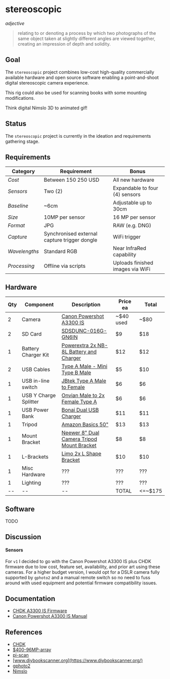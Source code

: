 stereoscopic
===
*adjective*

> relating to or denoting a process by which two photographs of the
> same object taken at slightly different angles are viewed together,
> creating an impression of depth and solidity.

## Goal
The `stereoscopic` project combines low-cost high-quality commercially
available hardware and open source software enabling a point-and-shoot
digital stereoscopic camera experience.

This rig could also be used for scanning books with some mounting
modifications.

Think digital Nimslo 3D to animated gif!

## Status
The `stereoscopic` project is currently in the ideation and requirements
gathering stage.

## Requirements
Category | Requirement | Bonus
--- | --- | ---
*Cost* | Between $150~$250 USD | All new hardware
*Sensors* | Two (2) | Expandable to four (4) sensors
*Baseline* | ~6cm | Adjustable up to 30cm
*Size* | 10MP per sensor | 16 MP per sensor
*Format* | JPG | RAW (e.g. DNG)
*Capture* | Synchronised external capture trigger dongle | WiFi trigger
*Wavelengths* | Standard RGB | Near InfraRed capability
*Processing* | Offline via scripts | Uploads finished images via WiFi

## Hardware
Qty | Component | Description | Price ea | Total
--- | --- | --- | --- | ---
2 | Camera | [Canon Powershot A3300 IS](http://gdlp01.c-wss.com/gds/9/0300004679/01/PSA3300IS_A3200IS_A2200_CUG_EN.pdf) | ~$40 used | ~$80
2 | SD Card | [SDSDUNC-016G-GN6IN](https://www.amazon.com/gp/product/B0143RTB1E) | $9 | $18
1 | Battery Charger Kit | [Powerextra 2x NB-8L Battery and Charger](https://www.amazon.com/gp/product/B00OFP9MNM) | $12 | $12
2 | USB Cables | [Type A Male - Mini Type B Male](https://www.amazon.com/gp/product/B00NH13S44) | $5 | $10
1 | USB in-line switch | [JBtek Type A Male to Female](https://www.amazon.com/gp/product/B00UR321B6) | $6 | $6
1 | USB Y Charge Splitter | [Onvian Male to 2x Female Type A](https://www.amazon.com/gp/product/B01KX4TKH6) | $6 | $6
1 | USB Power Bank | [Bonai Dual USB Charger](https://www.amazon.com/gp/product/B06Y58CXFZ) | $11 | $11
1 | Tripod | [Amazon Basics 50"](https://www.amazon.com/gp/product/B00XI87KV8) | $13 | $13
1 | Mount Bracket | [Neewer 8" Dual Camera Tripod Mount Bracket](https://www.amazon.com/gp/product/B00PAG93ES) | $8 | $8
1 | L-Brackets | [Limo 2x L Shape Bracket](https://www.amazon.com/gp/product/B01HH5NB2Y) | $10 | $10
1 | Misc Hardware | ??? | ??? | ???
1 | Lighting | ??? | ??? | ???
-- | -- | -- | TOTAL | <=~$175

## Software
TODO

## Discussion
#### Sensors
For `v1` I decided to go with the Canon Powershot A3300 IS plus CHDK
firmware due to low cost, feature set, availability, and prior art using
these cameras. For a higher budget version, I would opt for a DSLR camera
fully supported by `gphoto2` and a manual remote switch so no need to fuss
around with used equipment and potential firmware compatibility issues.

## Documentation
* [CHDK A3300 IS Firmware](http://chdk.wikia.com/wiki/A3300IS)
* [Canon Powershot A3300 IS Manual](http://gdlp01.c-wss.com/gds/9/0300004679/01/PSA3300IS_A3200IS_A2200_CUG_EN.pdf)

## References
* [CHDK](http://chdk.wikia.com)
* [$400-96MP-array](http://www.tawbaware.com/vsa_camera_array.html)
* [pi-scan](https://github.com/Tenrec-Builders/pi-scan)
* [www.diybookscanner.org](https://www.diybookscanner.org/)
* [gphoto2](http://gphoto.org/proj/libgphoto2/support.php)
* [Nimslo](https://en.wikipedia.org/wiki/Nimslo)
